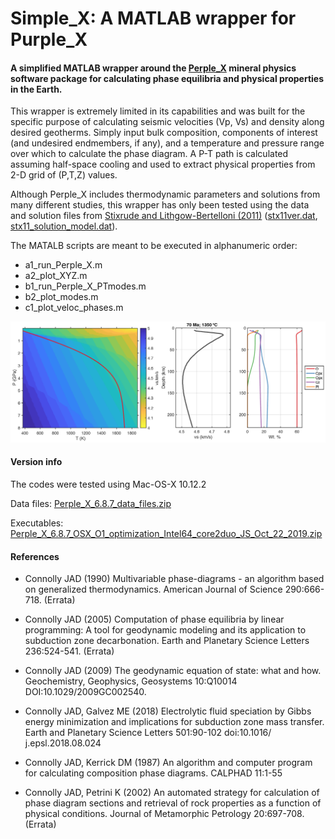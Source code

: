 # Simple_X: A MATLAB wrapper for Purple_X
#### A simplified MATLAB wrapper around the [Perple_X](http://www.perplex.ethz.ch/) mineral physics software package for calculating phase equilibria and physical properties in the Earth.

This wrapper is extremely limited in its capabilities and was built for the specific purpose of calculating seismic velocities (Vp, Vs) and density along desired geotherms. Simply input bulk composition, components of interest (and undesired endmembers, if any), and a temperature and pressure range over which to calculate the phase diagram. A P-T path is calculated assuming half-space cooling and used to extract physical properties from 2-D grid of (P,T,Z) values.

Although Perple_X includes thermodynamic parameters and solutions from many different studies, this wrapper has only been tested using the data and solution files from [Stixrude and Lithgow-Bertelloni (2011)](https://onlinelibrary.wiley.com/doi/10.1111/j.1365-246X.2010.04890.x) ([stx11ver.dat](./data_files/stx11ver.dat), [stx11_solution_model.dat](./data_files/stx11_solution_model.dat)).

The MATALB scripts are meant to be executed in alphanumeric order:
- a1_run_Perple_X.m
- a2_plot_XYZ.m
- b1_run_Perple_X_PTmodes.m
- b2_plot_modes.m
- c1_plot_veloc_phases.m

![](./_archive/example1.png)


#### Version info
The codes were tested using Mac-OS-X 10.12.2

Data files: [Perple_X_6.8.7_data_files.zip](./_archive/Perple_X_6.8.7_data_files.zip)

Executables: [Perple_X_6.8.7_OSX_O1_optimization_Intel64_core2duo_JS_Oct_22_2019.zip](./_archive/Perple_X_6.8.7_OSX_O1_optimization_Intel64_core2duo_JS_Oct_22_2019.zip)

#### References
- Connolly JAD (1990) Multivariable phase-diagrams - an algorithm based on generalized thermodynamics. American Journal of Science 290:666-718. (Errata)

- Connolly JAD (2005) Computation of phase equilibria by linear programming: A tool for geodynamic modeling and its application to subduction zone decarbonation. Earth and Planetary Science Letters 236:524-541. (Errata)
- Connolly JAD (2009) The geodynamic equation of state: what and how. Geochemistry, Geophysics, Geosystems 10:Q10014 DOI:10.1029/2009GC002540.
- Connolly JAD, Galvez ME (2018) Electrolytic fluid speciation by Gibbs energy minimization and implications for subduction zone mass transfer. Earth and Planetary Science Letters 501:90-102 doi:10.1016/ j.epsl.2018.08.024
- Connolly JAD, Kerrick DM (1987) An algorithm and computer program for calculating composition phase diagrams. CALPHAD 11:1-55
- Connolly JAD, Petrini K (2002) An automated strategy for calculation of phase diagram sections and retrieval of rock properties as a function of physical conditions. Journal of Metamorphic Petrology 20:697-708. (Errata)
